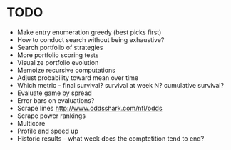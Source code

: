 TODO
========

* Make entry enumeration greedy (best picks first)
* How to conduct search without being exhaustive?
* Search portfolio of strategies
* More portfolio scoring tests
* Visualize portfolio evolution
* Memoize recursive computations
* Adjust probability toward mean over time
* Which metric - final survival? survival at week N? cumulative survival?
* Evaluate game by spread
* Error bars on evaluations?
* Scrape lines
  http://www.oddsshark.com/nfl/odds
* Scrape power rankings
* Multicore
* Profile and speed up
* Historic results - what week does the comptetition tend to end?
